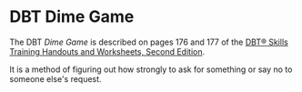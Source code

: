 # DBT Dime Game #

The DBT *Dime Game* is described on pages 176 and 177 of the [DBT® Skills Training Handouts and Worksheets, Second Edition](https://www.amazon.com/Skills-Training-Handouts-Worksheets-Second/dp/1572307811/ref=sr_1_2?ie=UTF8&qid=1493762186&sr=8-2&keywords=dbt+workbook).

It is a method of figuring out how strongly to ask for something or say no to someone else's request.